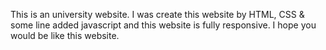 This is an university website. I was create this website by HTML, CSS & some line added javascript and this website is fully responsive. I hope you would be like this website.
